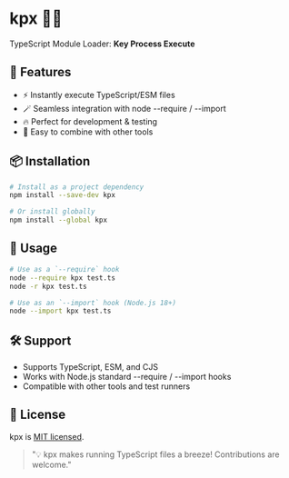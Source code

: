 # kpx 🚀✨

TypeScript Module Loader: **Key Process Execute**

## 🎉 Features

- ⚡ Instantly execute TypeScript/ESM files
- 🪄 Seamless integration with node --require / --import
- 🔥 Perfect for development & testing
- 🧩 Easy to combine with other tools

## 📦 Installation

```sh
# Install as a project dependency
npm install --save-dev kpx

# Or install globally
npm install --global kpx
```

## 🚀 Usage

```sh
# Use as a `--require` hook
node --require kpx test.ts
node -r kpx test.ts

# Use as an `--import` hook (Node.js 18+)
node --import kpx test.ts
```

## 🛠️ Support

- Supports TypeScript, ESM, and CJS
- Works with Node.js standard --require / --import hooks
- Compatible with other tools and test runners

## 📝 License

kpx is [MIT licensed](https://github.com/refirst11/kpx/blob/main/LICENSE).

> "💡 kpx makes running TypeScript files a breeze!
> Contributions are welcome."
